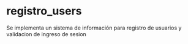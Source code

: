 # registro_users
Se implementa un  sistema de información para registro de usuarios y validacion de ingreso de sesion
